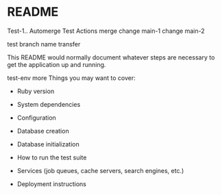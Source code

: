 # README
Test-1..
Automerge
Test Actions merge
change main-1
change main-2

test branch name transfer

This README would normally document whatever steps are necessary to get the
application up and running.

test-env more
Things you may want to cover:

* Ruby version

* System dependencies

* Configuration

* Database creation

* Database initialization

* How to run the test suite

* Services (job queues, cache servers, search engines, etc.)

* Deployment instructions
